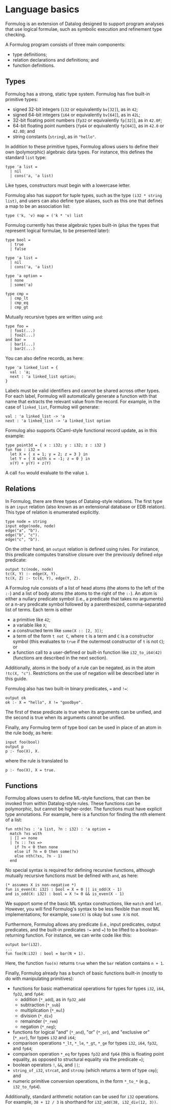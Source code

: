 # Language basics

Formulog is an extension of Datalog designed to support program analyses that use logical formulae, such as symbolic execution and refinement type checking.

A Formulog program consists of three main components:
* type definitions;
* relation declarations and definitions; and
* function definitions.

## Types

Formulog has a strong, static type system. Formulog has five built-in primitive types:
* signed 32-bit integers (`i32` or equivalently `bv[32]`), as in `42`;
* signed 64-bit integers (`i64` or equivalently `bv[64]`), as in `42L`;
* 32-bit floating point numbers (`fp32` or equivalently `fp[32]`), as in `42.0F`;
* 64-bit floating point numbers (`fp64` or equivalently `fp[64]`), as in `42.0` or `42.0D`; and
* string constants (`string`), as in `"hello"`.

In addition to these primitive types, Formulog allows users to define their own (polymorphic) algebraic data types. For instance, this defines the standard `list` type:
```
type 'a list =
  | nil
  | cons('a, 'a list)
```
Like types, constructors must begin with a lowercase letter.

Formulog also has support for tuple types, such as the type `(i32 * string list)`, and users can also define type aliases, such as this one that defines a map to be an association list:
```
type ('k, 'v) map = ('k * 'v) list
```

Formulog currently has these algebraic types built-in (plus the types that represent logical formulae, to be presented later):
```
type bool =
  | true
  | false

type 'a list =
  | nil
  | cons('a, 'a list)

type 'a option =
  | none
  | some('a)

type cmp =
  | cmp_lt
  | cmp_eq
  | cmp_gt
```

Mutually recursive types are written using `and`:

```
type foo =
  | foo1(...)
  | foo2(...)
and bar =
  | bar1(...)
  | bar2(...)
```

You can also define records, as here:
```
type 'a linked_list = {
  val : 'a;
  next : 'a linked_list option;
}
```
Labels must be valid identifiers and cannot be shared across other types. For each label, Formulog will automatically generate a function with that name that extracts the relevant value from the record. For example, in the case of `linked_list`, Formulog will generate:
```
val : 'a linked_list -> 'a
next : 'a linked_list -> 'a linked_list option
```
Formulog also supports OCaml-style functional record update, as in this example:
```
type point3d = { x : i32; y : i32; z : i32 }
fun foo : i32 =
  let X = { x = 1; y = 2; z = 3 } in
  let Y = { X with x = -1; z = 0 } in
  x(Y) + y(Y) + z(Y)
```
A call `foo` would evaluate to the value `1`.

## Relations

In Formulog, there are three types of Datalog-style relations. The first type is an `input` relation (also known as an extensional database or EDB relation). This type of relation is enumerated explicitly.
```
type node = string
input edge(node, node)
edge("a", "b").
edge("b", "c").
edge("c", "b").
```

On the other hand, an `output` relation is defined using rules. For instance, this predicate computes transitive closure over the previously defined `edge` predicate:
```
output tc(node, node)
tc(X, Y) :- edge(X, Y).
tc(X, Z) :- tc(X, Y), edge(Y, Z).
```
A Formulog rule consists of a list of head atoms (the atoms to the left of the `:-`) and a list of body atoms (the atoms to the right of the `:-`). An atom is either a nullary predicate symbol (i.e., a predicate that takes no arguments) or a n-ary predicate symbol followed by a parenthesized, comma-separated list of terms. Each term is either

* a primitive like `42`;
* a variable like `X`;
* a constructed term like `some(X :: [2, 3])`;
* a term of the form `t not C`, where `t` is a term and `C` is a constructor symbol (this evaluates to `true` if the outermost constructor of `t` is not `C`); or
* a function call to a user-defined or built-in function like `i32_to_i64(42)` (functions are described in the next section).

Additionally, atoms in the body of a rule can be negated, as in the atom `!tc(X, "c")`. Restrictions on the use of negation will be described later in this guide.

Formulog also has two built-in binary predicates, `=` and `!=`:
```
output ok
ok :- X = "hello", X != "goodbye".
```
The first of these predicate is true when its arguments can be unified, and the second is true when its arguments cannot be unified.

Finally, any Formulog term of type bool can be used in place of an atom in the rule body, as here:
```
input foo(bool)
output p
p :- foo(X), X.
```
where the rule is translated to
```
p :- foo(X), X = true.
```

## Functions

Formulog allows users to define ML-style functions, that can then be invoked from within Datalog-style rules. These functions can be polymorphic, but cannot be higher-order. The functions must have explicit type annotations. For example, here is a function for finding the nth element of a list:
```
fun nth(?xs : 'a list, ?n : i32) : 'a option =
  match ?xs with
  | [] => none
  | ?x :: ?xs =>
    if ?n < 0 then none
    else if ?n = 0 then some(?x)
    else nth(?xs, ?n - 1)
  end
```
No special syntax is required for defining recursive functions, although mutually recursive functions must be defined with `and`, as here:
```
(* assumes X is non-negative *)
fun is_even(X: i32) : bool = X = 0 || is_odd(X - 1)
and is_odd(X: i32) : bool = X != 0 && is_even(X - 1)
```
We support some of the basic ML syntax constructions, like `match` and `let`. However, you will find Formulog's syntax to be less flexible than most ML implementations; for example, `some(X)` is okay but `some X` is not.

Furthermore, Formulog allows any predicate (i.e., input predicates, output predicates, and the built-in predicates `!=` and `=`) to be lifted to a boolean-returning function. For instance, we can write code like this:
```
output bar(i32).
...
fun foo(N:i32) : bool = bar(N + 1).
```
Here, the function `foo(n)` returns `true` when the `bar` relation contains `n + 1`.

Finally, Formulog already has a bunch of basic functions built-in (mostly to do with manipulating primitives):
* functions for basic mathematical operations for types for types `i32`, `i64`, `fp32`, and `fp64`:
    * addition (`*_add`), as in `fp32_add` 
    * subtraction (`*_sub`)
    * multiplication (`*_mul`)
    * division (`*_div`)
    * remainder (`*_rem`)
    * negation (`*_neg`);
* functions for logical "and" (`*_and`), "or" (`*_or`), and "exclusive or" (`*_xor`), for types `i32` and `i64`;
* comparison operations `*_lt`, `*_le`, `*_gt`, `*_ge` for types `i32`, `i64`, `fp32`, and `fp64`;
* comparison operation `*_eq` for types `fp32` and `fp64` (this is floating point equality, as opposed to structural equality via the predicate `=`);
* boolean operators `!`, `&&`, and `||`;
* `string_of_i32`, `strcat`, and `strcmp` (which returns a term of type `cmp`); and
* numeric primitive conversion operations, in the form `*_to_*` (e.g., `i32_to_fp64`).

Additionally, standard arithmetic notation can be used for `i32` operations. For example, `38 + 12 / 3` is shorthand for `i32_add(38, i32_div(12, 3))`.
